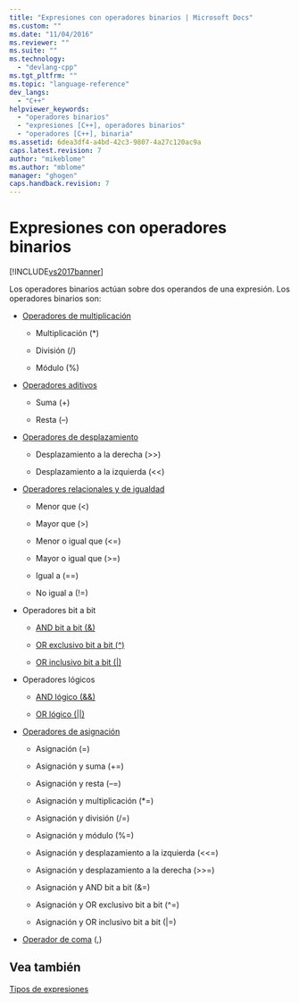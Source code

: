 ```yaml
---
title: "Expresiones con operadores binarios | Microsoft Docs"
ms.custom: ""
ms.date: "11/04/2016"
ms.reviewer: ""
ms.suite: ""
ms.technology: 
  - "devlang-cpp"
ms.tgt_pltfrm: ""
ms.topic: "language-reference"
dev_langs: 
  - "C++"
helpviewer_keywords: 
  - "operadores binarios"
  - "expresiones [C++], operadores binarios"
  - "operadores [C++], binaria"
ms.assetid: 6dea3df4-a4bd-42c3-9807-4a27c120ac9a
caps.latest.revision: 7
author: "mikeblome"
ms.author: "mblome"
manager: "ghogen"
caps.handback.revision: 7
---
```

# Expresiones con operadores binarios
[!INCLUDE[vs2017banner](../assembler/inline/includes/vs2017banner.md)]

Los operadores binarios actúan sobre dos operandos de una expresión.  Los operadores binarios son:  
  
-   [Operadores de multiplicación](../cpp/multiplicative-operators-and-the-modulus-operator.md)  
  
    -   Multiplicación \(\*\)  
  
    -   División \(\/\)  
  
    -   Módulo \(%\)  
  
-   [Operadores aditivos](../cpp/additive-operators-plus-and.md)  
  
    -   Suma \(\+\)  
  
    -   Resta \(–\)  
  
-   [Operadores de desplazamiento](../cpp/left-shift-and-right-shift-operators-input-and-output.md)  
  
    -   Desplazamiento a la derecha \(\>\>\)  
  
    -   Desplazamiento a la izquierda \(\<\<\)  
  
-   [Operadores relacionales y de igualdad](../cpp/relational-operators-equal-and-equal.md)  
  
    -   Menor que \(\<\)  
  
    -   Mayor que \(\>\)  
  
    -   Menor o igual que \(\<\=\)  
  
    -   Mayor o igual que \(\>\=\)  
  
    -   Igual a \(\=\=\)  
  
    -   No igual a \(\!\=\)  
  
-   Operadores bit a bit  
  
    -   [AND bit a bit \(&\)](../cpp/bitwise-and-operator-amp.md)  
  
    -   [OR exclusivo bit a bit \(^\)](../cpp/bitwise-exclusive-or-operator-hat.md)  
  
    -   [OR inclusivo bit a bit \(&#124;\)](../cpp/bitwise-inclusive-or-operator-pipe.md)  
  
-   Operadores lógicos  
  
    -   [AND lógico \(&&\)](../cpp/logical-and-operator-amp-amp.md)  
  
    -   [OR lógico \(&#124;&#124;\)](../cpp/logical-or-operator-pipe-pipe.md)  
  
-   [Operadores de asignación](../cpp/assignment-operators.md)  
  
    -   Asignación \(\=\)  
  
    -   Asignación y suma \(\+\=\)  
  
    -   Asignación y resta \(–\=\)  
  
    -   Asignación y multiplicación \(\*\=\)  
  
    -   Asignación y división \(\/\=\)  
  
    -   Asignación y módulo \(%\=\)  
  
    -   Asignación y desplazamiento a la izquierda \(\<\<\=\)  
  
    -   Asignación y desplazamiento a la derecha \(\>\>\=\)  
  
    -   Asignación y AND bit a bit \(&\=\)  
  
    -   Asignación y OR exclusivo bit a bit \(^\=\)  
  
    -   Asignación y OR inclusivo bit a bit \(&#124;\=\)  
  
-   [Operador de coma](../cpp/comma-operator.md) \(,\)  
  
## Vea también  
 [Tipos de expresiones](../cpp/types-of-expressions.md)